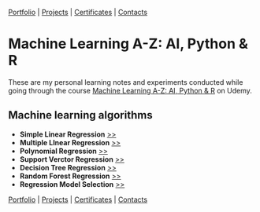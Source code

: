 [Portfolio](https://github.com/daluchkin/data-analyst-portfolio) |  [Projects](https://github.com/daluchkin/data-analyst-portfolio/blob/main/projects.md) | [Certificates](https://github.com/daluchkin/data-analyst-portfolio/blob/main/certificates.md) | [Contacts](https://github.com/daluchkin/data-analyst-portfolio#my_contacts)

# Machine Learning A-Z: AI, Python & R

These are my personal learning notes and experiments conducted while going through the course [Machine Learning A-Z: AI, Python & R](https://www.udemy.com/course/machinelearning/) on Udemy.

## Machine learning algorithms

- **Simple Linear Regression** [>>](./01_Simple_Regression)
- **Multiple LInear Regression** [>>](./02_Multiple_Linear_Regression)
- **Polynomial Regression** [>>](./03_Polynomial_Regression)
- **Support Verctor Regression** [>>](./04_Support_Vector_Regression)
- **Decision Tree Regression** [>>](./05_Decision_Tree_Regression)
- **Random Forest Regression** [>>](./06_Random_Forest_Regression)
- **Regression Model Selection** [>>](./07_Regression_Model_Selection)


[Portfolio](https://github.com/daluchkin/data-analyst-portfolio) |  [Projects](https://github.com/daluchkin/data-analyst-portfolio/blob/main/projects.md) | [Certificates](https://github.com/daluchkin/data-analyst-portfolio/blob/main/certificates.md) | [Contacts](https://github.com/daluchkin/data-analyst-portfolio#my_contacts)